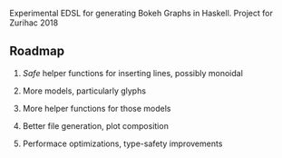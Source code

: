 Experimental EDSL for generating Bokeh Graphs in Haskell. Project for Zurihac 2018

## Roadmap

 1. *Safe* helper functions for inserting lines, possibly monoidal

 2. More models, particularly glyphs

 3. More helper functions for those models 

 4. Better file generation, plot composition

 5. Performace optimizations, type-safety improvements
